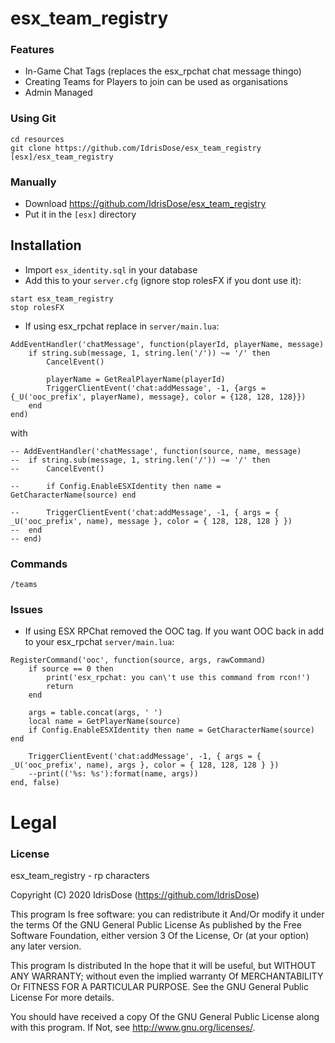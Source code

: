 # esx_team_registry

### Features

- In-Game Chat Tags (replaces the esx_rpchat chat message thingo)
- Creating Teams for Players to join can be used as organisations
- Admin Managed

### Using Git

```
cd resources
git clone https://github.com/IdrisDose/esx_team_registry [esx]/esx_team_registry
```

### Manually

- Download https://github.com/IdrisDose/esx_team_registry
- Put it in the `[esx]` directory

## Installation

- Import `esx_identity.sql` in your database
- Add this to your `server.cfg` (ignore stop rolesFX if you dont use it):

```
start esx_team_registry
stop rolesFX
```

- If using esx_rpchat replace in `server/main.lua`:

```
AddEventHandler('chatMessage', function(playerId, playerName, message)
	if string.sub(message, 1, string.len('/')) ~= '/' then
		CancelEvent()

		playerName = GetRealPlayerName(playerId)
		TriggerClientEvent('chat:addMessage', -1, {args = {_U('ooc_prefix', playerName), message}, color = {128, 128, 128}})
	end
end)
```

with

```
-- AddEventHandler('chatMessage', function(source, name, message)
-- 	if string.sub(message, 1, string.len('/')) ~= '/' then
-- 		CancelEvent()

-- 		if Config.EnableESXIdentity then name = GetCharacterName(source) end

-- 		TriggerClientEvent('chat:addMessage', -1, { args = { _U('ooc_prefix', name), message }, color = { 128, 128, 128 } })
-- 	end
-- end)
```

### Commands

```
/teams
```

### Issues

- If using ESX RPChat removed the OOC tag. If you want OOC back in add to your esx_rpchat `server/main.lua`:

```
RegisterCommand('ooc', function(source, args, rawCommand)
	if source == 0 then
		print('esx_rpchat: you can\'t use this command from rcon!')
		return
	end

	args = table.concat(args, ' ')
	local name = GetPlayerName(source)
	if Config.EnableESXIdentity then name = GetCharacterName(source) end

	TriggerClientEvent('chat:addMessage', -1, { args = { _U('ooc_prefix', name), args }, color = { 128, 128, 128 } })
	--print(('%s: %s'):format(name, args))
end, false)
```

# Legal

### License

esx_team_registry - rp characters

Copyright (C) 2020 IdrisDose (https://github.com/IdrisDose)

This program Is free software: you can redistribute it And/Or modify it under the terms Of the GNU General Public License As published by the Free Software Foundation, either version 3 Of the License, Or (at your option) any later version.

This program Is distributed In the hope that it will be useful, but WITHOUT ANY WARRANTY; without even the implied warranty Of MERCHANTABILITY Or FITNESS FOR A PARTICULAR PURPOSE. See the GNU General Public License For more details.

You should have received a copy Of the GNU General Public License along with this program. If Not, see http://www.gnu.org/licenses/.

```

```
